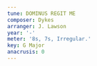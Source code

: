 ```yaml
---
tune: DOMINUS REGIT ME
composer: Dykes
arranger: J. Lawson
year: '-'
meter: '8s, 7s, Irregular.'
key: G Major
anacrusis: 0
---
```

